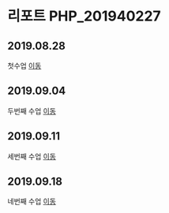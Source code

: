 # 리포트 PHP_201940227

## 2019.08.28
첫수업 [이동](./leacture_01)

## 2019.09.04
두번째 수업 [이동](./leacture_02)

## 2019.09.11
세번째 수업 [이동](./leacture_03)

## 2019.09.18
네번째 수업 [이동](./leacture_04)